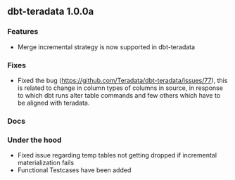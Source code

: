 ## dbt-teradata 1.0.0a

### Features
* Merge incremental strategy is now supported in dbt-teradata

### Fixes
* Fixed the bug (https://github.com/Teradata/dbt-teradata/issues/77), this is related to change in column types of
    columns in source, in response to which dbt runs alter table commands and few others which have to be aligned with teradata.
### Docs

### Under the hood
* Fixed issue regarding temp tables not getting dropped if incremental materialization fails
* Functional Testcases have been added